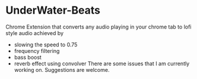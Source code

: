 # UnderWater-Beats
Chrome Extension that converts any audio playing in your chrome tab to lofi style audio
achieved by
- slowing the speed to 0.75
- frequency filtering
- bass boost
- reverb effect using convolver
There are some issues that I am currently working on.
Suggestions are welcome.
